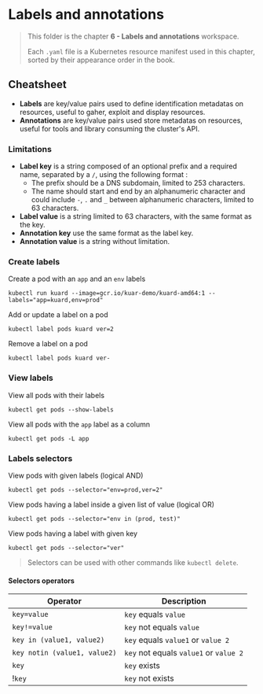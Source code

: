 # Labels and annotations

> This folder is the chapter **6 - Labels and annotations** workspace.
>
> Each `.yaml` file is a Kubernetes resource manifest used in this chapter, sorted by their appearance order in the book.

## Cheatsheet

- **Labels** are key/value pairs used to define identification metadatas on resources, useful to gaher, exploit and display resources.
- **Annotations** are key/value pairs used store metadatas on resources, useful for tools and library consuming the cluster's API.

### Limitations

- **Label key** is a string composed of an optional prefix and a required name, separated by a `/`, using the following format :
  - The prefix should be a DNS subdomain, limited to 253 characters.
  - The name should start and end by an alphanumeric character and could include  `-`, `.` and `_` between alphanumeric characters, limited to 63 characters.
- **Label value** is a string limited to 63 characters, with the same format as the key.
- **Annotation key** use the same format as the label key.
- **Annotation value** is a string without limitation.

### Create labels

Create a pod with an `app` and an `env` labels
```
kubectl run kuard --image=gcr.io/kuar-demo/kuard-amd64:1 --labels="app=kuard,env=prod"
```

Add or update a label on a pod
```
kubectl label pods kuard ver=2
```

Remove a label on a pod
```
kubectl label pods kuard ver-
```

### View labels

View all pods with their labels
```
kubectl get pods --show-labels
```

View all pods with the `app` label as a column
```
kubectl get pods -L app
```

### Labels selectors

View pods with given labels (logical AND)
```
kubectl get pods --selector="env=prod,ver=2"
```

View pods having a label inside a given list of value (logical OR)
```
kubectl get pods --selector="env in (prod, test)"
```

View pods having a label with given key
```
kubectl get pods --selector="ver"
```

> Selectors can be used with other commands like `kubectl delete`.

#### Selectors operators

| Operator                     | Description                            |
|------------------------------|----------------------------------------|
| `key=value`                  | `key` equals `value`                   |
| `key!=value`                 | `key` not equals `value`               |
| `key in (value1, value2)`    | `key` equals `value1` or `value 2`     |
| `key notin (value1, value2)` | `key` not equals `value1` or `value 2` |
| `key`                        | `key` exists                           |
| !`key`                       | `key` not exists                       |
